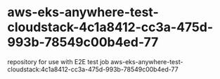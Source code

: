 # aws-eks-anywhere-test-cloudstack-4c1a8412-cc3a-475d-993b-78549c00b4ed-77
repository for use with E2E test job aws-eks-anywhere-test-cloudstack:4c1a8412-cc3a-475d-993b-78549c00b4ed-77
